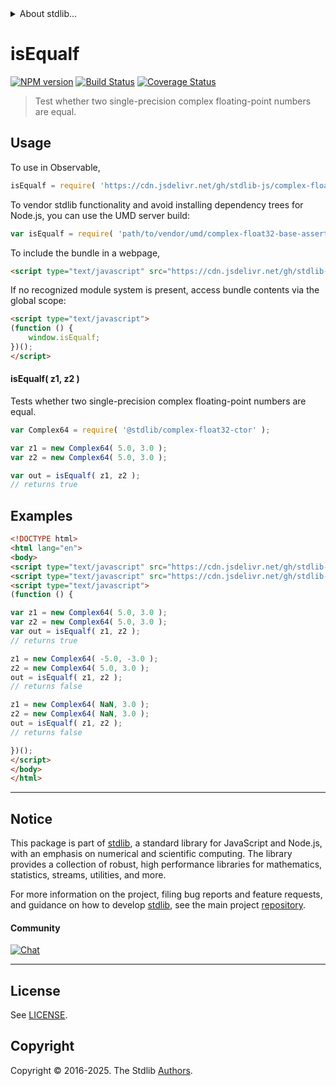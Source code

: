 <!--

@license Apache-2.0

Copyright (c) 2024 The Stdlib Authors.

Licensed under the Apache License, Version 2.0 (the "License");
you may not use this file except in compliance with the License.
You may obtain a copy of the License at

   http://www.apache.org/licenses/LICENSE-2.0

Unless required by applicable law or agreed to in writing, software
distributed under the License is distributed on an "AS IS" BASIS,
WITHOUT WARRANTIES OR CONDITIONS OF ANY KIND, either express or implied.
See the License for the specific language governing permissions and
limitations under the License.

-->


<details>
  <summary>
    About stdlib...
  </summary>
  <p>We believe in a future in which the web is a preferred environment for numerical computation. To help realize this future, we've built stdlib. stdlib is a standard library, with an emphasis on numerical and scientific computation, written in JavaScript (and C) for execution in browsers and in Node.js.</p>
  <p>The library is fully decomposable, being architected in such a way that you can swap out and mix and match APIs and functionality to cater to your exact preferences and use cases.</p>
  <p>When you use stdlib, you can be absolutely certain that you are using the most thorough, rigorous, well-written, studied, documented, tested, measured, and high-quality code out there.</p>
  <p>To join us in bringing numerical computing to the web, get started by checking us out on <a href="https://github.com/stdlib-js/stdlib">GitHub</a>, and please consider <a href="https://opencollective.com/stdlib">financially supporting stdlib</a>. We greatly appreciate your continued support!</p>
</details>

# isEqualf

[![NPM version][npm-image]][npm-url] [![Build Status][test-image]][test-url] [![Coverage Status][coverage-image]][coverage-url] <!-- [![dependencies][dependencies-image]][dependencies-url] -->

> Test whether two single-precision complex floating-point numbers are equal.

<!-- Section to include introductory text. Make sure to keep an empty line after the intro `section` element and another before the `/section` close. -->

<section class="intro">

</section>

<!-- /.intro -->

<!-- Package usage documentation. -->



<section class="usage">

## Usage

To use in Observable,

```javascript
isEqualf = require( 'https://cdn.jsdelivr.net/gh/stdlib-js/complex-float32-base-assert-is-equal@umd/browser.js' )
```

To vendor stdlib functionality and avoid installing dependency trees for Node.js, you can use the UMD server build:

```javascript
var isEqualf = require( 'path/to/vendor/umd/complex-float32-base-assert-is-equal/index.js' )
```

To include the bundle in a webpage,

```html
<script type="text/javascript" src="https://cdn.jsdelivr.net/gh/stdlib-js/complex-float32-base-assert-is-equal@umd/browser.js"></script>
```

If no recognized module system is present, access bundle contents via the global scope:

```html
<script type="text/javascript">
(function () {
    window.isEqualf;
})();
</script>
```

#### isEqualf( z1, z2 )

Tests whether two single-precision complex floating-point numbers are equal.

```javascript
var Complex64 = require( '@stdlib/complex-float32-ctor' );

var z1 = new Complex64( 5.0, 3.0 );
var z2 = new Complex64( 5.0, 3.0 );

var out = isEqualf( z1, z2 );
// returns true
```

</section>

<!-- /.usage -->

<!-- Package usage notes. Make sure to keep an empty line after the `section` element and another before the `/section` close. -->

<section class="notes">

</section>

<!-- /.notes -->

<!-- Package usage examples. -->

<section class="examples">

## Examples

<!-- eslint no-undef: "error" -->

```html
<!DOCTYPE html>
<html lang="en">
<body>
<script type="text/javascript" src="https://cdn.jsdelivr.net/gh/stdlib-js/complex-float32-ctor@umd/browser.js"></script>
<script type="text/javascript" src="https://cdn.jsdelivr.net/gh/stdlib-js/complex-float32-base-assert-is-equal@umd/browser.js"></script>
<script type="text/javascript">
(function () {

var z1 = new Complex64( 5.0, 3.0 );
var z2 = new Complex64( 5.0, 3.0 );
var out = isEqualf( z1, z2 );
// returns true

z1 = new Complex64( -5.0, -3.0 );
z2 = new Complex64( 5.0, 3.0 );
out = isEqualf( z1, z2 );
// returns false

z1 = new Complex64( NaN, 3.0 );
z2 = new Complex64( NaN, 3.0 );
out = isEqualf( z1, z2 );
// returns false

})();
</script>
</body>
</html>
```

</section>

<!-- /.examples -->

<!-- C interface documentation. -->



<!-- Section to include cited references. If references are included, add a horizontal rule *before* the section. Make sure to keep an empty line after the `section` element and another before the `/section` close. -->

<section class="references">

</section>

<!-- /.references -->

<!-- Section for related `stdlib` packages. Do not manually edit this section, as it is automatically populated. -->

<section class="related">

</section>

<!-- /.related -->

<!-- Section for all links. Make sure to keep an empty line after the `section` element and another before the `/section` close. -->


<section class="main-repo" >

* * *

## Notice

This package is part of [stdlib][stdlib], a standard library for JavaScript and Node.js, with an emphasis on numerical and scientific computing. The library provides a collection of robust, high performance libraries for mathematics, statistics, streams, utilities, and more.

For more information on the project, filing bug reports and feature requests, and guidance on how to develop [stdlib][stdlib], see the main project [repository][stdlib].

#### Community

[![Chat][chat-image]][chat-url]

---

## License

See [LICENSE][stdlib-license].


## Copyright

Copyright &copy; 2016-2025. The Stdlib [Authors][stdlib-authors].

</section>

<!-- /.stdlib -->

<!-- Section for all links. Make sure to keep an empty line after the `section` element and another before the `/section` close. -->

<section class="links">

[npm-image]: http://img.shields.io/npm/v/@stdlib/complex-float32-base-assert-is-equal.svg
[npm-url]: https://npmjs.org/package/@stdlib/complex-float32-base-assert-is-equal

[test-image]: https://github.com/stdlib-js/complex-float32-base-assert-is-equal/actions/workflows/test.yml/badge.svg?branch=main
[test-url]: https://github.com/stdlib-js/complex-float32-base-assert-is-equal/actions/workflows/test.yml?query=branch:main

[coverage-image]: https://img.shields.io/codecov/c/github/stdlib-js/complex-float32-base-assert-is-equal/main.svg
[coverage-url]: https://codecov.io/github/stdlib-js/complex-float32-base-assert-is-equal?branch=main

<!--

[dependencies-image]: https://img.shields.io/david/stdlib-js/complex-float32-base-assert-is-equal.svg
[dependencies-url]: https://david-dm.org/stdlib-js/complex-float32-base-assert-is-equal/main

-->

[chat-image]: https://img.shields.io/gitter/room/stdlib-js/stdlib.svg
[chat-url]: https://app.gitter.im/#/room/#stdlib-js_stdlib:gitter.im

[stdlib]: https://github.com/stdlib-js/stdlib

[stdlib-authors]: https://github.com/stdlib-js/stdlib/graphs/contributors

[umd]: https://github.com/umdjs/umd
[es-module]: https://developer.mozilla.org/en-US/docs/Web/JavaScript/Guide/Modules

[deno-url]: https://github.com/stdlib-js/complex-float32-base-assert-is-equal/tree/deno
[deno-readme]: https://github.com/stdlib-js/complex-float32-base-assert-is-equal/blob/deno/README.md
[umd-url]: https://github.com/stdlib-js/complex-float32-base-assert-is-equal/tree/umd
[umd-readme]: https://github.com/stdlib-js/complex-float32-base-assert-is-equal/blob/umd/README.md
[esm-url]: https://github.com/stdlib-js/complex-float32-base-assert-is-equal/tree/esm
[esm-readme]: https://github.com/stdlib-js/complex-float32-base-assert-is-equal/blob/esm/README.md
[branches-url]: https://github.com/stdlib-js/complex-float32-base-assert-is-equal/blob/main/branches.md

[stdlib-license]: https://raw.githubusercontent.com/stdlib-js/complex-float32-base-assert-is-equal/main/LICENSE

</section>

<!-- /.links -->
